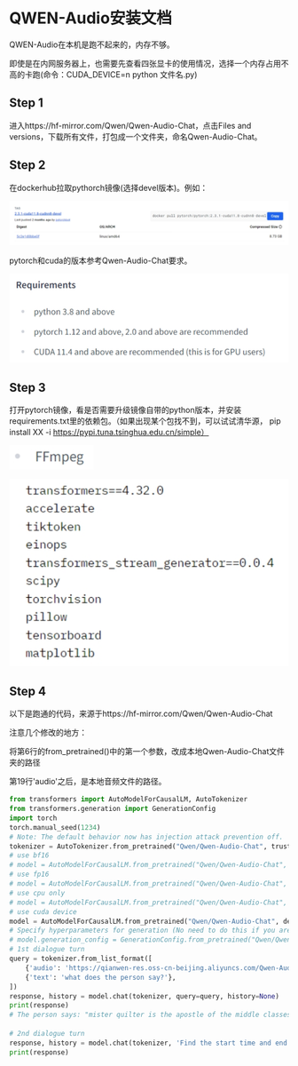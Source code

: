 # QWEN-Audio安装文档

QWEN-Audio在本机是跑不起来的，内存不够。

即使是在内网服务器上，也需要先查看四张显卡的使用情况，选择一个内存占用不高的卡跑(命令：CUDA_DEVICE=n python 文件名.py)

## Step 1 

进入https://hf-mirror.com/Qwen/Qwen-Audio-Chat，点击Files and versions，下载所有文件，打包成一个文件夹，命名Qwen-Audio-Chat。

## Step 2 

在dockerhub拉取pythorch镜像(选择devel版本)。例如：

![](QWEN-Audio安装文档.assets/微信截图_20240725164110.png)

pytorch和cuda的版本参考Qwen-Audio-Chat要求。

![](QWEN-Audio安装文档.assets/微信截图_20240725164145.png)

## Step 3 

打开pytorch镜像，看是否需要升级镜像自带的python版本，并安装requirements.txt里的依赖包。（如果出现某个包找不到，可以试试清华源， pip install XX -i https://pypi.tuna.tsinghua.edu.cn/simple）

![](QWEN-Audio安装文档.assets/微信截图_20240725164203.png)

![](QWEN-Audio安装文档.assets/微信截图_20240725164221.png)

## Step 4 

以下是跑通的代码，来源于https://hf-mirror.com/Qwen/Qwen-Audio-Chat

注意几个修改的地方：

将第6行的from_pretrained()中的第一个参数，改成本地Qwen-Audio-Chat文件夹的路径

第19行'audio'之后，是本地音频文件的路径。

```python
from transformers import AutoModelForCausalLM, AutoTokenizer
from transformers.generation import GenerationConfig
import torch
torch.manual_seed(1234)
# Note: The default behavior now has injection attack prevention off.
tokenizer = AutoTokenizer.from_pretrained("Qwen/Qwen-Audio-Chat", trust_remote_code=True)
# use bf16
# model = AutoModelForCausalLM.from_pretrained("Qwen/Qwen-Audio-Chat", device_map="auto", trust_remote_code=True, bf16=True).eval()
# use fp16
# model = AutoModelForCausalLM.from_pretrained("Qwen/Qwen-Audio-Chat", device_map="auto", trust_remote_code=True, fp16=True).eval()
# use cpu only
# model = AutoModelForCausalLM.from_pretrained("Qwen/Qwen-Audio-Chat", device_map="cpu", trust_remote_code=True).eval()
# use cuda device
model = AutoModelForCausalLM.from_pretrained("Qwen/Qwen-Audio-Chat", device_map="cuda", trust_remote_code=True).eval()
# Specify hyperparameters for generation (No need to do this if you are using transformers>4.32.0)
# model.generation_config = GenerationConfig.from_pretrained("Qwen/Qwen-Audio-Chat", trust_remote_code=True)
# 1st dialogue turn
query = tokenizer.from_list_format([
    {'audio': 'https://qianwen-res.oss-cn-beijing.aliyuncs.com/Qwen-Audio/1272-128104-0000.flac'}, # Either a local path or an url
    {'text': 'what does the person say?'},
])
response, history = model.chat(tokenizer, query=query, history=None)
print(response)
# The person says: "mister quilter is the apostle of the middle classes and we are glad to welcome his gospel".

# 2nd dialogue turn
response, history = model.chat(tokenizer, 'Find the start time and end time of the word "middle classes"', history=history)
print(response)

```

